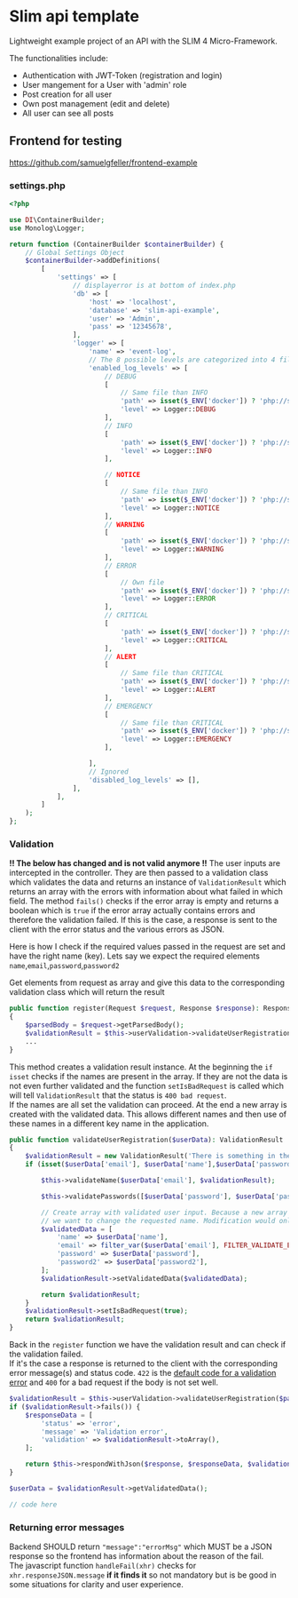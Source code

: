 # Slim api template
Lightweight example project of an API with the SLIM 4 Micro-Framework.  
  
The functionalities include:
* Authentication with JWT-Token (registration and login)
* User mangement for a User with 'admin' role
* Post creation for all user
* Own post management (edit and delete)
* All user can see all posts 


## Frontend for testing
https://github.com/samuelgfeller/frontend-example

  
  
### settings.php
```php
<?php

use DI\ContainerBuilder;
use Monolog\Logger;

return function (ContainerBuilder $containerBuilder) {
    // Global Settings Object
    $containerBuilder->addDefinitions(
        [
            'settings' => [
                // displayerror is at bottom of index.php
                'db' => [
                    'host' => 'localhost',
                    'database' => 'slim-api-example',
                    'user' => 'Admin',
                    'pass' => '12345678',
                ],
                'logger' => [
                    'name' => 'event-log',
                    // The 8 possible levels are categorized into 4 files. Level can't be given as array in the StreamHandler so it has to be declared for each level
                    'enabled_log_levels' => [
                        // DEBUG
                        [
                            // Same file than INFO
                            'path' => isset($_ENV['docker']) ? 'php://stdout' : __DIR__ . '/../logs/info.log',
                            'level' => Logger::DEBUG
                        ],
                        // INFO
                        [
                            'path' => isset($_ENV['docker']) ? 'php://stdout' : __DIR__ . '/../logs/info.log',
                            'level' => Logger::INFO
                        ],

                        // NOTICE
                        [
                            // Same file than INFO
                            'path' => isset($_ENV['docker']) ? 'php://stdout' : __DIR__ . '/../logs/info.log',
                            'level' => Logger::NOTICE
                        ],
                        // WARNING
                        [
                            'path' => isset($_ENV['docker']) ? 'php://stdout' : __DIR__ . '/../logs/warning.log',
                            'level' => Logger::WARNING
                        ],
                        // ERROR
                        [
                            // Own file
                            'path' => isset($_ENV['docker']) ? 'php://stdout' : __DIR__ . '/../logs/error.log',
                            'level' => Logger::ERROR
                        ],
                        // CRITICAL
                        [
                            'path' => isset($_ENV['docker']) ? 'php://stdout' : __DIR__ . '/../logs/critical.log',
                            'level' => Logger::CRITICAL
                        ],
                        // ALERT
                        [
                            // Same file than CRITICAL
                            'path' => isset($_ENV['docker']) ? 'php://stdout' : __DIR__ . '/../logs/critical.log',
                            'level' => Logger::ALERT
                        ],
                        // EMERGENCY
                        [
                            // Same file than CRITICAL
                            'path' => isset($_ENV['docker']) ? 'php://stdout' : __DIR__ . '/../logs/critical.log',
                            'level' => Logger::EMERGENCY
                        ],

                    ],
                    // Ignored
                    'disabled_log_levels' => [],
                ],
            ],
        ]
    );
};
```

### Validation
**!! The below has changed and is not valid anymore !!**
The user inputs are intercepted in the controller. They are then passed to a validation class 
which validates the data and returns an instance of `ValidationResult` which returns an array 
with the errors with information about what failed in which field. The method 
`fails()` checks if the error array is empty and returns a boolean which is `true` if the error 
array actually contains errors and therefore the validation failed. If this is the case, a 
response is sent to the client with the error status and the various 
errors as JSON.
  
Here is how I check if the required values passed in the request are set and have the right name (key). 
Lets say we expect the required elements `name`,`email`,`password`,`password2`   
  
Get elements from request as array and give this data to the corresponding validation class which 
will return the result
```php
public function register(Request $request, Response $response): Response
{
    $parsedBody = $request->getParsedBody();
    $validationResult = $this->userValidation->validateUserRegistration($parsedBody);
    ...
}
 ```

This method creates a validation result instance. At the beginning the `if isset` checks if the
names are present in the array. If they are not the data is not even further validated and
the function `setIsBadRequest` is called which will tell `ValidationResult` that the status is 
`400 bad request`.   
If the names are all set the validation can proceed. At the end a new array 
is created with the validated data. This allows different names and then use of these names in a 
different key name in the application. 
```php
public function validateUserRegistration($userData): ValidationResult
{
    $validationResult = new ValidationResult('There is something in the registration data which couldn\'t be validated');
    if (isset($userData['email'], $userData['name'],$userData['password'],$userData['password2'])) {

        $this->validateName($userData['email'], $validationResult);

        $this->validatePasswords([$userData['password'], $userData['password2']], $validationResult);

        // Create array with validated user input. Because a new array is created, the keys will always be the same and we don't have to worry if
        // we want to change the requested name. Modification would only occur here and the application would still be able to use the same keys
        $validatedData = [
            'name' => $userData['name'],
            'email' => filter_var($userData['email'], FILTER_VALIDATE_EMAIL),
            'password' => $userData['password'],
            'password2' => $userData['password2'],
        ];
        $validationResult->setValidatedData($validatedData);

        return $validationResult;
    }
    $validationResult->setIsBadRequest(true);
    return $validationResult;
}
```
Back in the `register` function we have the validation result and can check if the validation failed.  
If it's the case a response is returned to the client with the corresponding error message(s) and status
code. `422` is the [default code for a validation error](https://stackoverflow.com/a/3291292/9013718) and 
`400` for a bad request if the body is not set well. 
```php
$validationResult = $this->userValidation->validateUserRegistration($parsedBody);
if ($validationResult->fails()) {
    $responseData = [
        'status' => 'error',
        'message' => 'Validation error',
        'validation' => $validationResult->toArray(),
    ];

    return $this->respondWithJson($response, $responseData, $validationResult->getStatusCode());
}

$userData = $validationResult->getValidatedData();

// code here
```


### Returning error messages
Backend SHOULD return `"message":"errorMsg"` which MUST be a JSON response so the frontend has information 
about the reason of the fail.   
The javascript function `handleFail(xhr)` checks for `xhr.responseJSON.message` **if it finds it** so not 
mandatory but is be good in some situations for clarity and user experience.









